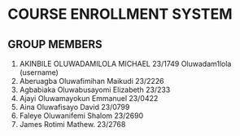 # COURSE ENROLLMENT SYSTEM

## GROUP MEMBERS

1. AKINBILE OLUWADAMILOLA MICHAEL 23/1749 Oluwadam1lola (username)
2. Aberuagba Oluwafimihan Maikudi 23/2226
3. Agbabiaka Oluwabusayomi Elizabeth 23/233
5. Ajayi Oluwamayokun Emmanuel 23/0422
6. Aina Oluwafisayo David 23/0799
7. Faleye Oluwanifemi Shalom 23/2690
8. James Rotimi Mathew. 23/2768

